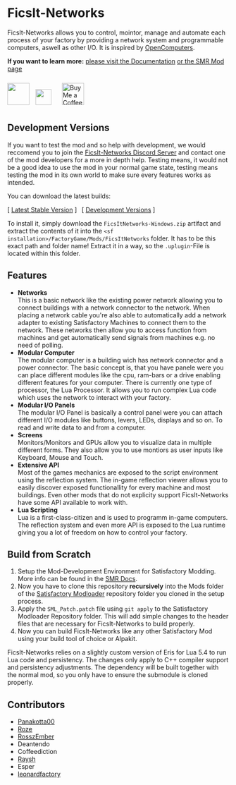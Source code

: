 # FicsIt-Networks

FicsIt-Networks allows you to control, mointor, manage and automate each process of your factory by providing a network system and programmable computers, aswell as other I/O.
It is inspired by [OpenComputers](https://github.com/MightyPirates/OpenComputers).

**If you want to learn more:**
[please visit the Documentation](https://docs.ficsit.app/ficsit-networks/latest)
[or the SMR Mod page](https://ficsit.app/mod/8d8gk4imvFanRs)

<a href="https://discord.gg/3VfZ6Da"><img height="50px" src="https://gotpa.ws/img/join_discord.png" /></a>
<a href="patreon.com/ficsitnetworks"><img style="height: 36px; margin: 10px;" src="https://raw.githubusercontent.com/Panakotta00/FicsIt-Networks/refs/heads/development/Resources/patreon_banner.png" /></a>
<a href='https://ko-fi.com/X8X51D8D13' target='_blank'><img style='height:50px; margin: 10px;' src='https://storage.ko-fi.com/cdn/kofi6.png?v=6' border='0' alt='Buy Me a Coffee at ko-fi.com' /></a>

## Development Versions

If you want to test the mod and so help with development,
we would reccomend you to join the [FicsIt-Networks Discord Server](https://discord.gg/3VfZ6Da) and contact one of the mod developers for a more in depth help.
Testing means, it would not be a good idea to use the mod in your normal game state,
testing means testing the mod in its own world to make sure every features works as intended.

You can download the latest builds:

[ [Latest Stable Version](https://github.com/Panakotta00/FicsIt-Networks/releases/latest) ] 
[ [Development Versions](https://github.com/Panakotta00/FicsIt-Networks/actions?query=branch%3Adevelopment) ]

To install it, simply download the `FicsItNetworks-Windows.zip` artifact and extract the contents of it into the `<sf installation>/FactoryGame/Mods/FicsItNetworks` folder.
It has to be this exact path and folder name! Extract it in a way, so the `.uplugin`-File is located within this folder.

## Features

- **Networks**  
This is a basic network like the existing power network allowing you to connect buildings with a network connector to the network.
When placing a network cable you're also able to automatically add a network adapter to existing Satisfactory Machines to connect them to the network.
These networks then allow you to access function from machines and get automatically send signals from machines e.g. no need of polling.
- **Modular Computer**  
The modular computer is a building wich has  network connector and a power connector.
The basic concept is, that you have panele were you can place different modules like the cpu, ram-bars or a drive enabling different features for your computer.
There is currently one type of processor, the Lua Processor. It allows you to run complex Lua code which uses the network to interact with your factory.
- **Modular I/O Panels**  
The modular I/O Panel is basically a control panel were you can attach different I/O modules like buttons, levers, LEDs, displays and so on. To read and write data to and from a computer.
- **Screens**  
Monitors/Monitors and GPUs allow you to visualize data in multiple different forms. They also allow you to use montiors as user inputs like Keyboard, Mouse and Touch.
- **Extensive API**  
Most of the games mechanics are exposed to the script environment using the reflection system. The in-game reflection viewer allows you to easily discover exposed functionallity for every machine and most buildings. Even other mods that do not explicity support FicsIt-Networks have some API available to work with.
- **Lua Scripting**  
Lua is a first-class-citizen and is used to programm in-game computers. The reflection system and even more API is exposed to the Lua runtime giving you a lot of freedom on how to control your factory.

## Build from Scratch
1. Setup the Mod-Development Environment for Satisfactory Modding. More info can be found in the [SMR Docs](https://docs.ficsit.app/satisfactory-modding/latest/Development/BeginnersGuide/index.html).
2. Now you have to clone this repository **recursively** into the Mods folder of the [Satisfactory Modloader](https://github.com/satisfactorymodding/SatisfactoryModLoader) repository folder you cloned in the setup process.
3. Apply the `SML_Patch.patch` file using `git apply` to the Satisfactory Modloader Repository folder. This will add simple changes to the header files that are necessary for FicsIt-Networks to build properly.
4. Now you can build FicsIt-Networks like any other Satisfactory Mod using your build tool of choice or Alpakit.

FicsIt-Networks relies on a slightly custom version of Eris for Lua 5.4 to run Lua code and persistency. The changes only apply to C++ compiler support and persistency adjustments. The dependency will be built together with the normal mod, so you only have to ensure the submodule is cloned properly.

## Contributors
- [Panakotta00](https://panakotta00.dev)
- [Roze](https://github.com/RozeDoyanawa)
- [RosszEmber](https://www.deviantart.com/ronsemberg)
- Deantendo
- Coffeediction
- [Raysh](https://www.artstation.com/raysh)
- Esper
- [leonardfactory](https://github.com/rockfactory)
